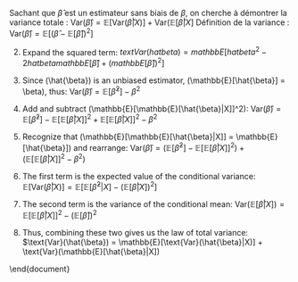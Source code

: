Sachant que $\hat{\beta}$ est un estimateur sans biais de $\beta$,  on cherche à démontrer la variance totale : Var$(\hat{\beta}) = \mathbb{E}[\text{Var}(\hat{\beta}|X)] + \text{Var}(\mathbb{E}[\hat{\beta}|X]$
Définition de la variance :
$\text{Var}(\hat{\beta}) = \mathbb{E}[(\hat{\beta} - \mathbb{E}[\hat{\beta}])^2]$


2. Expand the squared term:
$text{Var}(hat{beta}) = mathbb{E}[hat{beta}^2 - 2hat{beta}mathbb{E}[\hat{\beta}] + (mathbb{E}[\hat{\beta}])^2]$

3. Since \(\hat{\beta}\) is an unbiased estimator, \(\mathbb{E}[\hat{\beta}] = \beta\), thus:
$\text{Var}(\hat{\beta}) = \mathbb{E}[\hat{\beta}^2] - \beta^2$


4. Add and subtract \(\mathbb{E}[\mathbb{E}[\hat{\beta}|X]]^2\):
$\text{Var}(\hat{\beta}) = \mathbb{E}[\hat{\beta}^2] - \mathbb{E}[\mathbb{E}[\hat{\beta}|X]]^2 + \mathbb{E}[\mathbb{E}[\hat{\beta}|X]]^2 - \beta^2$


5. Recognize that \(\mathbb{E}[\mathbb{E}[\hat{\beta}|X]] = \mathbb{E}[\hat{\beta}]\) and rearrange:
$\text{Var}(\hat{\beta}) = (\mathbb{E}[\hat{\beta}^2] - \mathbb{E}[\mathbb{E}[\hat{\beta}|X]]^2) + (\mathbb{E}[\mathbb{E}[\hat{\beta}|X]]^2 - \beta^2)$


6. The first term is the expected value of the conditional variance:
$\mathbb{E}[\text{Var}(\hat{\beta}|X)] = \mathbb{E}[\mathbb{E}[\hat{\beta}^2|X] - (\mathbb{E}[\hat{\beta}|X])^2]$

7. The second term is the variance of the conditional mean:
$\text{Var}(\mathbb{E}[\hat{\beta}|X]) = \mathbb{E}[\mathbb{E}[\hat{\beta}|X]]^2 - (\mathbb{E}[\hat{\beta}])^2$
8. Thus, combining these two gives us the law of total variance:
$\text{Var}(\hat{\beta}) = \mathbb{E}[\text{Var}(\hat{\beta}|X)] + \text{Var}(\mathbb{E}[\hat{\beta}|X])


\end{document}
